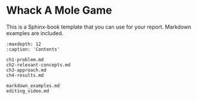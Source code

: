 # Whack A Mole Game

This is a Sphinx-book template that you can use for your report. Markdown examples are included.

```{toctree}
:maxdepth: 12
:caption: 'Contents'

ch1-problem.md
ch2-relevant-concepts.md
ch3-approach.md
ch4-results.md

markdown_examples.md
editing_video.md
```
